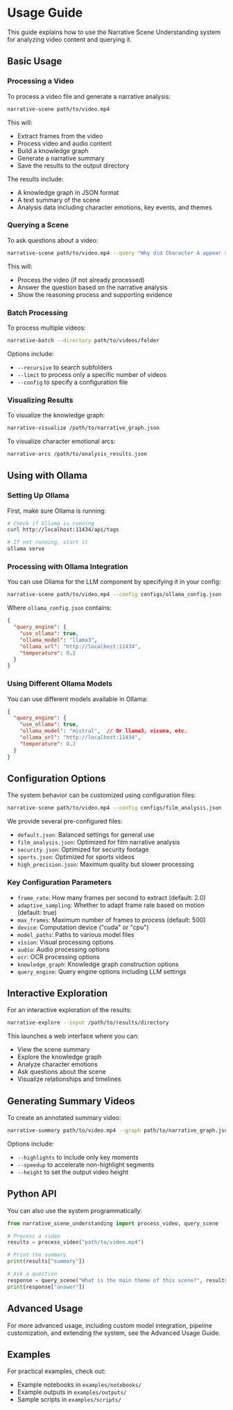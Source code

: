 # Usage Guide

This guide explains how to use the Narrative Scene Understanding system for analyzing video content and querying it.

## Basic Usage

### Processing a Video

To process a video file and generate a narrative analysis:

```bash
narrative-scene path/to/video.mp4
```

This will:

- Extract frames from the video
- Process video and audio content
- Build a knowledge graph
- Generate a narrative summary
- Save the results to the output directory

The results include:

- A knowledge graph in JSON format
- A text summary of the scene
- Analysis data including character emotions, key events, and themes

### Querying a Scene

To ask questions about a video:

```bash
narrative-scene path/to/video.mp4 --query "Why did Character A appear surprised?"
```

This will:

- Process the video (if not already processed)
- Answer the question based on the narrative analysis
- Show the reasoning process and supporting evidence

### Batch Processing

To process multiple videos:

```bash
narrative-batch --directory path/to/videos/folder
```

Options include:

- `--recursive` to search subfolders
- `--limit` to process only a specific number of videos
- `--config` to specify a configuration file

### Visualizing Results

To visualize the knowledge graph:

```bash
narrative-visualize /path/to/narrative_graph.json
```

To visualize character emotional arcs:

```bash
narrative-arcs /path/to/analysis_results.json
```

## Using with Ollama

### Setting Up Ollama

First, make sure Ollama is running:

```bash
# Check if Ollama is running
curl http://localhost:11434/api/tags

# If not running, start it
ollama serve
```

### Processing with Ollama Integration

You can use Ollama for the LLM component by specifying it in your config:

```bash
narrative-scene path/to/video.mp4 --config configs/ollama_config.json
```

Where `ollama_config.json` contains:

```json
{
  "query_engine": {
    "use_ollama": true,
    "ollama_model": "llama3",
    "ollama_url": "http://localhost:11434",
    "temperature": 0.2
  }
}
```

### Using Different Ollama Models

You can use different models available in Ollama:

```json
{
  "query_engine": {
    "use_ollama": true,
    "ollama_model": "mistral",  // Or llama3, vicuna, etc.
    "ollama_url": "http://localhost:11434",
    "temperature": 0.2
  }
}
```

## Configuration Options

The system behavior can be customized using configuration files:

```bash
narrative-scene path/to/video.mp4 --config configs/film_analysis.json
```

We provide several pre-configured files:

- `default.json`: Balanced settings for general use
- `film_analysis.json`: Optimized for film narrative analysis
- `security.json`: Optimized for security footage
- `sports.json`: Optimized for sports videos
- `high_precision.json`: Maximum quality but slower processing

### Key Configuration Parameters

- `frame_rate`: How many frames per second to extract (default: 2.0)
- `adaptive_sampling`: Whether to adapt frame rate based on motion (default: true)
- `max_frames`: Maximum number of frames to process (default: 500)
- `device`: Computation device ("cuda" or "cpu")
- `model_paths`: Paths to various model files
- `vision`: Visual processing options
- `audio`: Audio processing options
- `ocr`: OCR processing options
- `knowledge_graph`: Knowledge graph construction options
- `query_engine`: Query engine options including LLM settings

## Interactive Exploration

For an interactive exploration of the results:

```bash
narrative-explore --input /path/to/results/directory
```

This launches a web interface where you can:

- View the scene summary
- Explore the knowledge graph
- Analyze character emotions
- Ask questions about the scene
- Visualize relationships and timelines

## Generating Summary Videos

To create an annotated summary video:

```bash
narrative-summary path/to/video.mp4 --graph path/to/narrative_graph.json
```

Options include:

- `--highlights` to include only key moments
- `--speedup` to accelerate non-highlight segments
- `--height` to set the output video height

## Python API

You can also use the system programmatically:

```python
from narrative_scene_understanding import process_video, query_scene

# Process a video
results = process_video("path/to/video.mp4")

# Print the summary
print(results["summary"])

# Ask a question
response = query_scene("What is the main theme of this scene?", results=results)
print(response["answer"])
```

## Advanced Usage

For more advanced usage, including custom model integration, pipeline customization, and extending the system, see the Advanced Usage Guide.

## Examples

For practical examples, check out:

- Example notebooks in `examples/notebooks/`
- Example outputs in `examples/outputs/`
- Sample scripts in `examples/scripts/`
